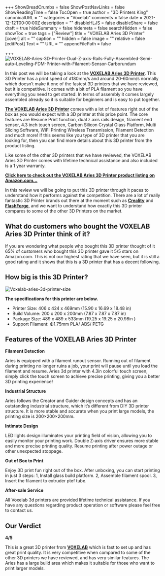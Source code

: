 +++
ShowBreadCrumbs = false
ShowPostNavLinks = false
ShowReadingTime = false
TocOpen = true
author = "3D Printers King"
canonicalURL = ""
categories = "Voxelab"
comments = false
date = 2021-12-12T00:00:00Z
description = ""
disableHLJS = false
disableShare = false
draft = true
hideSummary = false
hidemeta = false
searchHidden = false
showToc = true
tags = ["Review"]
title = "VOXELAB Aries 3D Printer"
[cover]
alt = ""
caption = ""
hidden = false
image = ""
relative = false
[editPost]
Text = ""
URL = ""
appendFilePath = false

+++
![VOXELAB-Aries-3D-Printer-Dual-Z-axis-Rails-Fully-Assembled-Semi-auto-Leveling-FDM-Printer-with-Filament-Sensor-Carborundum](https://images-na.ssl-images-amazon.com/images/I/61ciuglafIL._AC_UL604_SR604,400_.jpg "VOXELAB-Aries-3D-Printer-Dual-Z-axis-Rails-Fully-Assembled-Semi-auto-Leveling-FDM-Printer-with-Filament-Sensor-Carborundum")

In this post we will be taking a look at the [**VOXELAB Aries 3D Printer**](#).  This 3D Printer has a print speed of ≤180mm/s and around 20-60mm/s normally which doesn’t make it one of the fastest 3D printers that we have reviewed, but it is competitive.  It comes with a bit of PLA filament so you have everything you need to get started.  In terms of assembly it comes largely assembled already so it is suitable for beginners and is easy to put together.

[**The VOXELAB Aries 3D Printer**](#) comes with a lot of features right out of the box as you would expect with a 3D printer at this price point.  The core features are Resume Print function, dual z axis rails design, filament end sensor, 4.3 inch touch screen, Carbon Silicon Crystal Glass Platform, Multi Slicing Software, WiFi Printing Wireless Transmission, Filament Detection and much more!  If this seems like you type of 3D printer that you are looking for, then you can find more details about this 3D printer from the product listing.

Like some of the other 3D printers that we have reviewed, the VOXELAB Aries 3D Printer comes with lifetime technical assistance and also included is a 1 year warranty.

[**Click here to check out the VOXELAB Aries 3D Printer product listing on Amazon.com…**](#)

In this review we will be going to put this 3D printer through it paces to understand how it performs against the competition.  There are a lot of really fantastic 3D Printer brands out there at the moment such as [**Creality**](#) and [**FlashForge**](#), and we want to understand how exactly this 3D printer compares to some of the other 3D Printers on the market.

## What do customers who bought the VOXELAB Aries 3D Printer think of it?

If you are wondering what people who bought this 3D printer thought of it 65% of customers who bought this 3D printer gave it 5/5 stars on Amazon.com.  This is not our highest rating that we have seen, but it is still a good rating and it shows that this is a 3D printer that has a decent following.

## How big is this 3D Printer?

![Voxelab-aries-3d-printer-size](/uploads/7a694467-95f9-47cc-8f80-5fff3499c3c5.jpeg "Voxelab-aries-3d-printer-size")

**The specifications for this printer are below.** 

* Printer Size: 406 x 424 x 469mm (15.90 x 16.69 x 18.48 in)
* Build Volume: 200 x 200 x 200mm (7.87 x 7.87 x 7.87 in)
* Package Size: 489 x 489 x 533mm (19.25 x 19.25 x 20.98in )
* Support Filament: Φ1.75mm PLA/ ABS/ PETG

## Features of the VOXELAB Aries 3D Printer

**Filament Detection**

Aries is equipped with a filament runout sensor. Running out of filament during printing no longer ruins a job, your print will pause until you load the filament and resume. Aries 3d printer with 4.3in colorful touch screen, simply click the touch screen to achieve precise printing, giving you a better 3D printing experience!

**Industrial Structure**

Aries follows the Creator and Guider design concepts and has an outstanding industrial structure, which it’s different from DIY 3D printer structure. It is more stable and accurate when you print large models, the printing size is 200×200×200mm.

**Intimate Design**

LED lights design illuminates your printing field of vision, allowing you to easily monitor your printing work. Double Z-axis driver ensures more stable and more precise printing quality. Resume printing after power outage or other unexpected stoppage.

**Out of Box to Print**

Enjoy 3D print fun right out of the box. After unboxing, you can start printing in just 3 steps: 1, Install glass build platform. 2, Assemble filament spool. 3, Insert the filament to extruder ptef tube.

**After-sale Service**

All Voxelab 3d printers are provided lifetime technical assistance. If you have any questions regarding product operation or software please feel free to contact us.

## Our Verdict

**4/5**

This is a great 3D printer from [**VOXELAB**](#) which is fast to set up and has great print quality.  It is very competitive when compared to some of the other 3D printers we have reviewed, and has very similar features.  The Aries has a large build area which makes it suitable for those who want to print larger models.